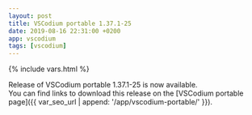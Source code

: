 ```yaml
---
layout: post
title: VSCodium portable 1.37.1-25
date: 2019-08-16 22:31:00 +0200
app: vscodium
tags: [vscodium]
---
```

{% include vars.html %}

Release of VSCodium portable 1.37.1-25 is now available.<br />
You can find links to download this release on the [VSCodium portable page]({{ var_seo_url | append: '/app/vscodium-portable/' }}).